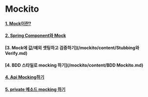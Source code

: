 # Mockito
#### [1. Mock이란?](/mockito/content/Mock.md)
#### [2. Spring Component와 Mock](/mockito/content/Spring_Component와_Mock.md)
#### [3. Mock에 값/예외 셋팅하고 검증하기](/mockito/content/Stubbing와 Verify.md)
#### [4. BDD 스타일로 mocking 하기](/mockito/content/BDD Mockito.md)
#### [4. Api Mocking하기](https://www.baeldung.com/spring-mock-rest-template)
#### [5. private 메소드 mocking 하기](https://www.baeldung.com/powermock-private-method)
